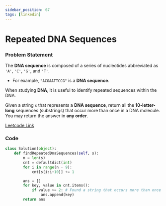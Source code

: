 ```yaml
---
sidebar_position: 67
tags: [linkedin]
---
```


# Repeated DNA Sequences

### Problem Statement

The **DNA sequence** is composed of a series of nucleotides abbreviated as `'A'`, `'C'`, `'G'`, and `'T'`.

- For example, `"ACGAATTCCG"` is a **DNA sequence**.

When studying **DNA**, it is useful to identify repeated sequences within the DNA.

Given a string `s` that represents a **DNA sequence**, return all the **10-letter-long** sequences (substrings) that occur more than once in a DNA molecule. You may return the answer in **any order**.

[Leetcode Link](https://leetcode.com/problems/repeated-dna-sequences/)

### Code

```python title="Python"
class Solution(object):
    def findRepeatedDnaSequences(self, s):
        n = len(s)
        cnt = defaultdict(int)
        for i in range(n - 9):
            cnt[s[i:i+10]] += 1

        ans = []
        for key, value in cnt.items():
            if value >= 2: # Found a string that occurs more than once
                ans.append(key)
        return ans
```
